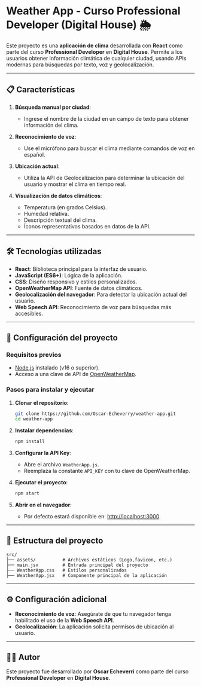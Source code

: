 # Weather App - Curso Professional Developer (Digital House) 🌦️

Este proyecto es una **aplicación de clima** desarrollada con **React** como parte del curso **Professional Developer** en **Digital House**. Permite a los usuarios obtener información climática de cualquier ciudad, usando APIs modernas para búsquedas por texto, voz y geolocalización.

---

## 📋 Características

1. **Búsqueda manual por ciudad**: 
   - Ingrese el nombre de la ciudad en un campo de texto para obtener información del clima.
   
2. **Reconocimiento de voz**: 
   - Use el micrófono para buscar el clima mediante comandos de voz en español.
   
3. **Ubicación actual**: 
   - Utiliza la API de Geolocalización para determinar la ubicación del usuario y mostrar el clima en tiempo real.

4. **Visualización de datos climáticos**:
   - Temperatura (en grados Celsius).
   - Humedad relativa.
   - Descripción textual del clima.
   - Íconos representativos basados en datos de la API.

---

## 🛠️ Tecnologías utilizadas

- **React**: Biblioteca principal para la interfaz de usuario.
- **JavaScript (ES6+)**: Lógica de la aplicación.
- **CSS**: Diseño responsivo y estilos personalizados.
- **OpenWeatherMap API**: Fuente de datos climáticos.
- **Geolocalización del navegador**: Para detectar la ubicación actual del usuario.
- **Web Speech API**: Reconocimiento de voz para búsquedas más accesibles.

---

## 🚀 Configuración del proyecto

### Requisitos previos
- [Node.js](https://nodejs.org/) instalado (v16 o superior).
- Acceso a una clave de API de [OpenWeatherMap](https://openweathermap.org/).

### Pasos para instalar y ejecutar
1. **Clonar el repositorio**:
   ```bash
   git clone https://github.com/Oscar-Echeverry/weather-app.git
   cd weather-app
   ```

2. **Instalar dependencias**:
   ```bash
   npm install
   ```

3. **Configurar la API Key**:
   - Abre el archivo `WeatherApp.js`.
   - Reemplaza la constante `API_KEY` con tu clave de OpenWeatherMap.

4. **Ejecutar el proyecto**:
   ```bash
   npm start
   ```

5. **Abrir en el navegador**:
   - Por defecto estará disponible en: [http://localhost:3000](http://localhost:3000).

---

## 📂 Estructura del proyecto

```plaintext
src/
├── assets/          # Archivos estáticos (Logo,favicon, etc.)
├── main.jsx         # Entrada principal del proyecto
├── WeatherApp.css   # Estilos personalizados
├── WeatherApp.jsx   # Componente principal de la aplicación
```

---

## ⚙️ Configuración adicional

- **Reconocimiento de voz**: Asegúrate de que tu navegador tenga habilitado el uso de la **Web Speech API**.
- **Geolocalización**: La aplicación solicita permisos de ubicación al usuario.

---

## 🧑‍💻 Autor

Este proyecto fue desarrollado por **Oscar Echeverri** como parte del curso **Professional Developer** en **Digital House**.
